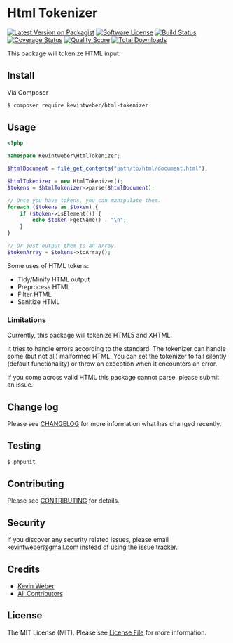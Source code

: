# Html Tokenizer

[![Latest Version on Packagist][ico-version]][link-packagist]
[![Software License][ico-license]](LICENSE.md)
[![Build Status][ico-travis]][link-travis]
[![Coverage Status][ico-scrutinizer]][link-scrutinizer]
[![Quality Score][ico-code-quality]][link-code-quality]
[![Total Downloads][ico-downloads]][link-downloads]

This package will tokenize HTML input.

## Install

Via Composer

``` bash
$ composer require kevintweber/html-tokenizer
```

## Usage

``` php
<?php

namespace Kevintweber\HtmlTokenizer;

$htmlDocument = file_get_contents("path/to/html/document.html");

$htmlTokenizer = new HtmlTokenizer();
$tokens = $htmlTokenizer->parse($htmlDocument);

// Once you have tokens, you can manipulate them.
foreach ($tokens as $token) {
    if ($token->isElement()) {
        echo $token->getName() . "\n";
    }
}

// Or just output them to an array.
$tokenArray = $tokens->toArray();
```

Some uses of HTML tokens:
- Tidy/Minify HTML output
- Preprocess HTML
- Filter HTML
- Sanitize HTML

### Limitations

Currently, this package will tokenize HTML5 and XHTML.

It tries to handle errors according to the standard.  The tokenizer can handle
some (but not all) malformed HTML.  You can set the tokenizer to fail silently
(default functionality) or throw an exception when it encounters an error.

If you come across valid HTML this package cannot parse, please submit an issue.

## Change log

Please see [CHANGELOG](CHANGELOG.md) for more information what has changed recently.

## Testing

``` bash
$ phpunit
```

## Contributing

Please see [CONTRIBUTING](CONTRIBUTING.md) for details.

## Security

If you discover any security related issues, please email kevintweber@gmail.com instead of using the issue tracker.

## Credits

- [Kevin Weber][link-author]
- [All Contributors][link-contributors]

## License

The MIT License (MIT). Please see [License File](LICENSE.md) for more information.

[ico-version]: https://img.shields.io/packagist/v/kevintweber/html-tokenizer.svg?style=flat-square
[ico-license]: https://img.shields.io/badge/license-MIT-brightgreen.svg?style=flat-square
[ico-travis]: https://img.shields.io/travis/kevintweber/HtmlTokenizer/master.svg?style=flat-square
[ico-scrutinizer]: https://img.shields.io/scrutinizer/coverage/g/kevintweber/HtmlTokenizer.svg?style=flat-square
[ico-code-quality]: https://img.shields.io/scrutinizer/g/kevintweber/HtmlTokenizer.svg?style=flat-square
[ico-downloads]: https://img.shields.io/packagist/dt/kevintweber/html-tokenizer.svg?style=flat-square

[link-packagist]: https://packagist.org/packages/kevintweber/html-tokenizer
[link-travis]: https://travis-ci.org/kevintweber/HtmlTokenizer
[link-scrutinizer]: https://scrutinizer-ci.com/g/kevintweber/HtmlTokenizer/code-structure
[link-code-quality]: https://scrutinizer-ci.com/g/kevintweber/HtmlTokenizer
[link-downloads]: https://packagist.org/packages/kevintweber/html-tokenizer
[link-author]: https://github.com/kevintweber
[link-contributors]: ../../contributors
